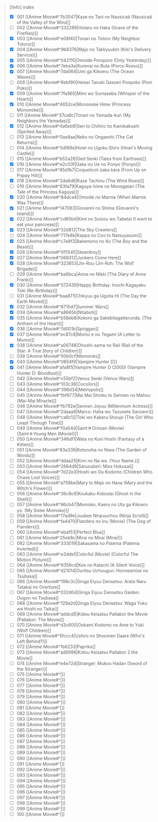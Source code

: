 
> [!info] index
> 
> 
>  - [x] 001 [[Anime Movie#^7b3047|Kaze no Tani no Nausicaä (Nausicaä of the Valley of the Wind]]
>  - [ ] 002 [[Anime Movie#^332289|Hotaru no Haka (Grave of the Fireflies)]]
>  - [x] 003 [[Anime Movie#^e08f40|Tonari no Totoro (My Neighbor Totoro)]]
>  - [x] 004 [[Anime Movie#^9b8376|Majo no Takkyuubin (Kiki's Delivery Service)]]
>  - [x] 005 [[Anime Movie#^042115|Omoide Poroporo (Only Yesterday)]]
>  - [x] 006 [[Anime Movie#^7eba3a|Kurenai no Buta (Porco Rosso)]]
>  - [x] 007 [[Anime Movie#^7da064|Umi ga Kikoeru (The Ocean Waves)]]
>  - [ ] 008 [[Anime Movie#^6ebf90|Heisei Tanuki Gassen Ponpoko (Pom Poko)]]
>  - [x] 009 [[Anime Movie#^7fa965|Mimi wo Sumaseba (Whisper of the Heart)]]
>  - [x] 010 [[Anime Movie#^4652ce|Mononoke Hime (Princess Mononoke)]]
>  - [ ] 011 [[Anime Movie#^37ca8c|Tonari no Yamada-kun (My Neighbors the Yamadas)]]
>  - [x] 012 [[Anime Movie#^4a6eb9|Sen to Chihiro no Kamikakushi (Spirited Away)]]
>  - [ ] 013 [[Anime Movie#^0ae8aa|Neko no Ongaeshi (The Cat Returns)]]
>  - [ ] 014 [[Anime Movie#^5df89e|Howl no Ugoku Shiro (Howl's Moving Castle)]]
>  - [ ] 015 [[Anime Movie#^b52a26|Ged Senki (Tales from Earthsea)]]
>  - [x] 016 [[Anime Movie#^e2c03f|Gake no Ue no Ponyo (Ponyo)]]
>  - [ ] 017 [[Anime Movie#^85d1b7|Coquelicot-zaka kara (From Up on Poppy Hill)]]
>  - [x] 018 [[Anime Movie#^2da6d6|Kaze Tachinu (The Wind Rises)]]
>  - [ ] 019 [[Anime Movie#^63fa79|Kaguya-hime no Monogatari (The Tale of the Princess Kaguya)]]
>  - [x] 020 [[Anime Movie#^84dca4|Omoide no Marnie (When Marnie Was There)]]
>  - [x] 021 [[Anime Movie#^147083|Giovanni no Shima (Giovanni's Island)]]
>  - [x] 022 [[Anime Movie#^cd65bd|Kimi no Suizou wo Tabetai (I want to eat your pancreas)]]
>  - [x] 023 [[Anime Movie#^32d812|The Sky Crawlers]]
>  - [ ] 024 [[Anime Movie#^717e8b|Kappa no Coo to Natsuyasumi]]
>  - [x] 025 [[Anime Movie#^c7e8f3|Bakemono no Ko (The Boy and the Beast)]]
>  - [x] 026 [[Anime Movie#^0f5545|Steamboy]]
>  - [x] 027 [[Anime Movie#^069312|Junkers Come Here]]
>  - [x] 028 [[Anime Movie#^323853|Jin-Rou (Jin-Roh: The Wolf Brigade)]]
>  - [ ] 029 [[Anime Movie#^be6bca|Anne no Nikki (The Diary of Anne Frank)]]
>  - [x] 030 [[Anime Movie#^572439|Happy Birthday: Inochi Kagayaku Toki (Re-Birthday)]]
>  - [ ] 031 [[Anime Movie#^baa871|Chikyuu ga Ugoita Hi (The Day the Earth Moved)]]
>  - [x] 032 [[Anime Movie#^8715d7|Summer Wars]]
>  - [x] 034 [[Anime Movie#^a8665b|Nitaboh]]
>  - [x] 035 [[Anime Movie#^b58eb8|Kokoro ga Sakebitagatterunda. (The Anthem of the Heart)]]
>  - [x] 036 [[Anime Movie#^7d001b|Spriggan]]
>  - [x] 037 [[Anime Movie#^ec87c8|Momo e no Tegami (A Letter to Momo)]]
>  - [x] 038 [[Anime Movie#^a06748|Ohoshi-sama no Rail (Rail of the Star: A True Story of Children)]]
>  - [ ] 039 [[Anime Movie#^50b0cf|Memories]]
>  - [x] 040 [[Anime Movie#^0854f9|Vampire Hunter D]]
>  - [x] 041 [[Anime Movie#^afa8f5|Vampire Hunter D (2000) (Vampire Hunter D: Bloodlust)]]
>  - [ ] 042 [[Anime Movie#^c55bf2|Venus Senki (Venus Wars)]]
>  - [ ] 043 [[Anime Movie#^103c36|Cocolors]]
>  - [ ] 044 [[Anime Movie#^396d34|Metropolis]]
>  - [ ] 045 [[Anime Movie#^fbf677|Mai Mai Shinko to Sennen no Mahou (Mai-Mai Miracle)]]
>  - [ ] 046 [[Anime Movie#^fb792e|Sennen Joyuu (Millennium Actress)]]
>  - [ ] 047 [[Anime Movie#^2daaa9|Marco: Haha wo Tazunete Sanzenri]]
>  - [ ] 048 [[Anime Movie#^ca8c12|Toki wo Kakeru Shoujo (The Girl Who Leapt Through Time)]]
>  - [ ] 049 [[Anime Movie#^f0a54d|Saint☆Oniisan (Movie) (Saint☆Young Men (Movie))]]
>  - [ ] 050 [[Anime Movie#^346df1|Wata no Kuni Hoshi (Fantasy of a Kitten)]]
>  - [ ] 051 [[Anime Movie#^83a339|Kotonoha no Niwa (The Garden of Words)]]
>  - [ ] 052 [[Anime Movie#^ddaa25|Kimi no Na wa. (Your Name.)]]
>  - [ ] 053 [[Anime Movie#^2684d9|Sarusuberi: Miss Hokusai]]
>  - [ ] 054 [[Anime Movie#^7d22e3|Hoshi wo Ou Kodomo (Children Who Chase Lost Voices)]]
>  - [ ] 055 [[Anime Movie#^a759be|Mary to Majo no Hana (Mary and the Witch's Flower)]]
>  - [ ] 056 [[Anime Movie#^36c8c9|Koukaku Kidoutai (Ghost in the Shell)]]
>  - [ ] 057 [[Anime Movie#^96cb47|Momoko, Kaeru no Uta ga Kikoeru yo. (My Sister Momoko)]]
>  - [ ] 058 [[Anime Movie#^17ad9e|Juubee Ninpuuchou (Ninja Scroll)]]
>  - [ ] 059 [[Anime Movie#^fa4d70|Flanders no Inu (Movie) (The Dog of Flanders)]]
>  - [ ] 060 [[Anime Movie#^ebaf53|Perfect Blue]]
>  - [ ] 061 [[Anime Movie#^25eb8c|Mirai no Mirai (Mirai)]]
>  - [ ] 062 [[Anime Movie#^333019|Sakasama no Patema (Patema Inverted)]]
>  - [ ] 063 [[Anime Movie#^e2dde1|Colorful (Movie) (Colorful The Motion Picture)]]
>  - [ ] 064 [[Anime Movie#^6356cd|Koe no Katachi (A Silent Voice)]]
>  - [ ] 065 [[Anime Movie#^d21014|Ouritsu Uchuugun: Honneamise no Tsubasa]]
>  - [ ] 066 [[Anime Movie#^198c3c|Ginga Eiyuu Densetsu: Arata Naru Tatakai no Overture]]
>  - [ ] 067 [[Anime Movie#^032d0d|Ginga Eiyuu Densetsu Gaiden: Ougon no Tsubasa]]
>  - [ ] 068 [[Anime Movie#^129a2d|Ginga Eiyuu Densetsu: Waga Yuku wa Hoshi no Taikai]]
>  - [ ] 069 [[Anime Movie#^addcd5|Kidou Keisatsu Patlabor the Movie (Patlabor: The Movie)]]
>  - [ ] 070 [[Anime Movie#^d3c600|Ookami Kodomo no Ame to Yuki (Wolf Children)]]
>  - [ ] 071 [[Anime Movie#^5fccc4|Ushiro no Shoumen Daare (Who's Left Behind?)]]
>  - [ ] 072 [[Anime Movie#^1b6233|Paprika]]
>  - [ ] 073 [[Anime Movie#^ad6996|Kidou Keisatsu Patlabor 2 the Movie]]
>  - [ ] 074 [[Anime Movie#^e4e72d|Stranger: Mukou Hadan (Sword of the Stranger)]]
>  - [ ] 075 [[Anime Movie#^|]]
>  - [ ] 076 [[Anime Movie#^|]]
>  - [ ] 077 [[Anime Movie#^|]]
>  - [ ] 078 [[Anime Movie#^|]]
>  - [ ] 079 [[Anime Movie#^|]]
>  - [ ] 080 [[Anime Movie#^|]]
>  - [ ] 081 [[Anime Movie#^|]]
>  - [ ] 082 [[Anime Movie#^|]]
>  - [ ] 083 [[Anime Movie#^|]]
>  - [ ] 084 [[Anime Movie#^|]]
>  - [ ] 085 [[Anime Movie#^|]]
>  - [ ] 086 [[Anime Movie#^|]]
>  - [ ] 087 [[Anime Movie#^|]]
>  - [ ] 088 [[Anime Movie#^|]]
>  - [ ] 089 [[Anime Movie#^|]]
>  - [ ] 090 [[Anime Movie#^|]]
>  - [ ] 091 [[Anime Movie#^|]]
>  - [ ] 092 [[Anime Movie#^|]]
>  - [ ] 093 [[Anime Movie#^|]]
>  - [ ] 094 [[Anime Movie#^|]]
>  - [ ] 095 [[Anime Movie#^|]]
>  - [ ] 096 [[Anime Movie#^|]]
>  - [ ] 097 [[Anime Movie#^|]]
>  - [ ] 098 [[Anime Movie#^|]]
>  - [ ] 099 [[Anime Movie#^|]]
>  - [ ] 100 [[Anime Movie#^|]]
